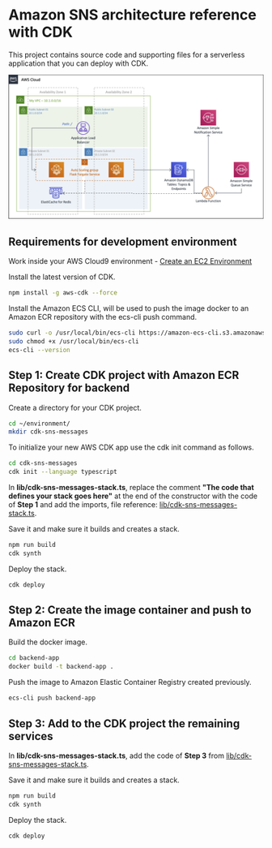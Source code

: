 # Amazon SNS architecture reference with CDK

This project contains source code and supporting files for a serverless application that you can deploy with CDK.

![Amazon SNS architecture reference with CDK](images/diagram.png)

## Requirements for development environment

Work inside your AWS Cloud9 environment - [Create an EC2 Environment](https://docs.aws.amazon.com/cloud9/latest/user-guide/create-environment-main.html#create-environment-console)

Install the latest version of CDK.

``` bash
npm install -g aws-cdk --force
```

Install the Amazon ECS CLI, will be used to push the image docker to an Amazon ECR repository with the ecs-cli push command.

``` bash
sudo curl -o /usr/local/bin/ecs-cli https://amazon-ecs-cli.s3.amazonaws.com/ecs-cli-linux-amd64-latest
sudo chmod +x /usr/local/bin/ecs-cli
ecs-cli --version
```

## Step 1: Create CDK project with Amazon ECR Repository for backend


Create a directory for your CDK project.

``` bash
cd ~/environment/
mkdir cdk-sns-messages
```

To initialize your new AWS CDK app use the cdk init command as follows.

``` bash
cd cdk-sns-messages
cdk init --language typescript
```

In **lib/cdk-sns-messages-stack.ts**, replace the comment **"The code that defines your stack goes here"** at the end of the constructor with the code of **Step 1** and add the imports, file reference: [lib/cdk-sns-messages-stack.ts](lib/cdk-sns-messages-stack.ts).

Save it and make sure it builds and creates a stack.

``` bash
npm run build
cdk synth
```

Deploy the stack.

``` bash
cdk deploy
```


## Step 2: Create the image container and push to Amazon ECR

Build the docker image.

``` bash
cd backend-app
docker build -t backend-app .
```

Push the image to Amazon Elastic Container Registry created previously.

``` bash
ecs-cli push backend-app
```

## Step 3: Add to the CDK project the remaining services

In **lib/cdk-sns-messages-stack.ts**, add the code of **Step 3** from [lib/cdk-sns-messages-stack.ts](lib/cdk-sns-messages-stack.ts).

Save it and make sure it builds and creates a stack.

``` bash
npm run build
cdk synth
```

Deploy the stack.

``` bash
cdk deploy
```